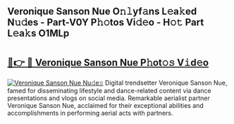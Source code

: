 ## Veronique Sanson Nue O𝚗𝚕yf𝚊ns L𝚎a𝚔ed N𝚞𝚍es - Part-V0Y P𝚑𝚘tos Vi𝚍𝚎o - H𝚘𝚝 Part L𝚎a𝚔s O1MLp

# <h2><a href="http://kfeb8r8.oniu.top/?m=Veronique+Sanson+Nue">🔗👉 🔴 Veronique Sanson Nue P𝚑ot𝚘𝚜 V𝚒d𝚎o</a></h2>

[![Veronique Sanson Nue Nu𝚍e𝚜](https://i.imgur.com/0qMVB7G.gif)](http://kfeb8r8.oniu.top/?m=Veronique+Sanson+Nue)
Digital trendsetter Veronique Sanson Nue, famed for disseminating lifestyle and dance-related content via dance presentations and vlogs on social media. Remarkable aerialist partner Veronique Sanson Nue, acclaimed for their exceptional abilities and accomplishments in performing aerial acts with partners.  
